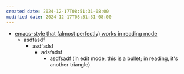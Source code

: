 ```yaml
---
created date: 2024-12-17T08:51:31-08:00
modified date: 2024-12-17T08:51:31-08:00
---
```

- [emacs-style that (almost perfectly) works in reading mode](https://www.reddit.com/r/ObsidianMD/comments/urhx0g/lets_gather_all_the_best_css_snippets/kcrfpxw/?context=8&depth=9)
	- asdfasdf
		- asdfadsf
			- adsfadsf
				- asdfsadf (in edit mode, this is a bullet; in reading, it's another triangle)